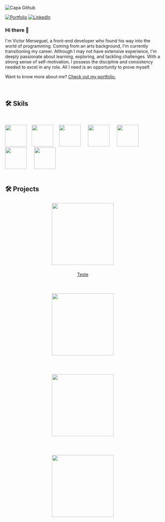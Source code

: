 ![Capa Github](https://github.com/victormerseguel/victormerseguel/assets/125660974/047fc94b-f821-4ef4-9651-02f09bbb2174)

[![Portfolio](https://img.shields.io/badge/Portfolio-255E63?style=for-the-badge&logo=About.me&logoColor=white)](https://victormerseguel.com)
[![LinkedIn](https://img.shields.io/badge/LinkedIn-0077B5?style=for-the-badge&logo=linkedin&logoColor=white)](https://google.com)

### Hi there 👋

I'm Victor Merseguel, a front-end developer who found his way into the world of programming. Coming from an arts background, I'm currently transitioning my career. Although I may not have extensive experience, I'm deeply passionate about learning, exploring, and tackling challenges. With a strong sense of self-motivation, I possess the discipline and consistency needed to excel in any role. All I need is an opportunity to prove myself.

Want to know more about me? [Check out my portfolio.](https://victormerseguel.com)
<br/>
<br/>
<br/>

## 🛠️ Skils
<br/>

<img height="70px" src="https://github.com/victormerseguel/victormerseguel/assets/125660974/f57ee6b3-869d-4cc6-bd62-d863ad2ec220" />&nbsp;&nbsp;&nbsp;
<img height="70px" src="https://github.com/victormerseguel/victormerseguel/assets/125660974/3f429cbe-4d5a-452b-956a-f4b20b5f6183" />&nbsp;&nbsp;&nbsp;&nbsp;
<img height="70px" src="https://github.com/victormerseguel/victormerseguel/assets/125660974/b6149ea2-c301-4380-8a5e-9d3ed0d2e1af" />&nbsp;&nbsp;&nbsp;&nbsp;&nbsp;
<img height="70px" src="https://github.com/victormerseguel/victormerseguel/assets/125660974/c2851fa5-d96f-4e82-9857-a9cc8f52ded2" />&nbsp;&nbsp;&nbsp;&nbsp;&nbsp;
<img height="70px" src="https://github.com/victormerseguel/victormerseguel/assets/125660974/1b963b85-6c82-4ec2-aa51-11db6025c8cb" />&nbsp;&nbsp;&nbsp;&nbsp;&nbsp;
<img height="70px" src="https://github.com/victormerseguel/victormerseguel/assets/125660974/def44a10-f39c-4bd2-867d-0a366a53acd6" />&nbsp;&nbsp;&nbsp;&nbsp;&nbsp;
<img height="70px" src="https://github.com/victormerseguel/victormerseguel/assets/125660974/8b694cbc-53e7-4e0e-a27f-fb8dbb254128" />
<br/>
<br/>

## 🛠️ Projects

<p align="center">
  <a href="#">
    <img align="center" style="margin:0.5rem" height="200" src="https://victormerseguel.com/assets/img/project-portfolio.jpg"/>
    <p align="center">Teste</p>
  </a>
</p>

<br/>

<p align="center">
  <a href="#">
    <img align="center" style="margin:0.5rem" height="200" src="https://victormerseguel.com/assets/img/project-fabuloso.jpg"/>
  </a>
</p>

<br/>

<p align="center">
  <a href="#">
    <img align="center" style="margin:0.5rem" height="200" src="https://victormerseguel.com/assets/img/project-iphone14.jpg"/>
  </a>
</p>

<br/>

<p align="center">
  <a href="#">
    <img align="center" style="margin:0.5rem" height="200" src="https://victormerseguel.com/assets/img/project-sketch1.jpg"/>
  </a>
</p>

<br/>


<!--
**victormerseguel/victormerseguel** is a ✨ _special_ ✨ repository because its `README.md` (this file) appears on your GitHub profile.

Here are some ideas to get you started:

- 🔭 I’m currently working on ...
- 🌱 I’m currently learning ...
- 👯 I’m looking to collaborate on ...
- 🤔 I’m looking for help with ...
- 💬 Ask me about ...
- 📫 How to reach me: ...
- 😄 Pronouns: ...
- ⚡ Fun fact: ...
-->

